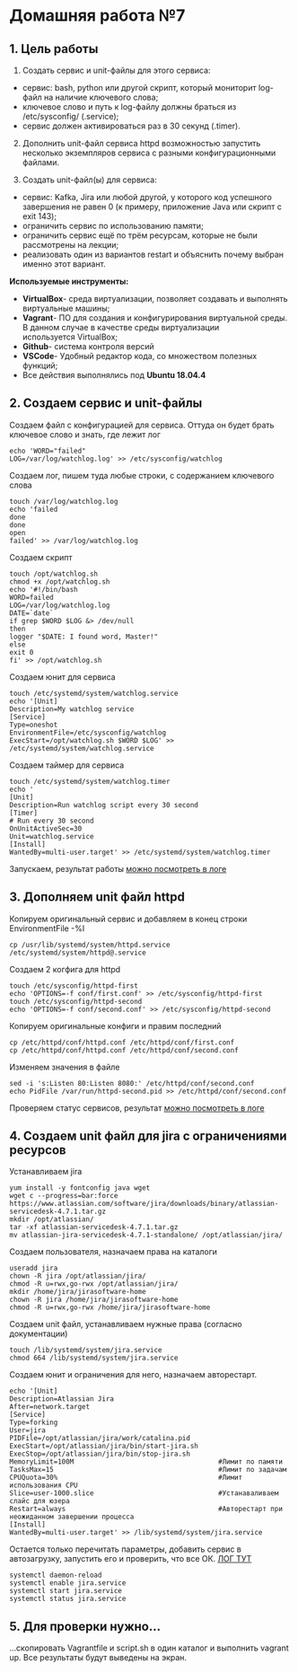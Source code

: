 # **Домашняя работа №7**

## **1. Цель работы**

1. Создать сервис и unit-файлы для этого сервиса:
- сервис: bash, python или другой скрипт, который мониторит log-файл на наличие ключевого слова;
- ключевое слово и путь к log-файлу должны браться из /etc/sysconfig/ (.service);
- сервис должен активироваться раз в 30 секунд (.timer).

2. Дополнить unit-файл сервиса httpd возможностью запустить несколько экземпляров сервиса с разными конфигурационными файлами.

3. Создать unit-файл(ы) для сервиса:
- сервис: Kafka, Jira или любой другой, у которого код успешного завершения не равен 0 (к примеру, приложение Java или скрипт с exit 143);
- ограничить сервис по использованию памяти;
- ограничить сервис ещё по трём ресурсам, которые не были рассмотрены на лекции;
- реализовать один из вариантов restart и объяснить почему выбран именно этот вариант.

**Используемые инструменты:**

- **VirtualBox**- среда виртуализации, позволяет создавать и выполнять виртуальные машины;
- **Vagrant**- ПО для создания и конфигурирования виртуальной среды. В данном случае в качестве среды виртуализации используется VirtualBox;
- **Github**- система контроля версий
- **VSCode**- Удобный редактор кода, со множеством полезных функций;
- Все действия выполнялись под **Ubuntu 18.04.4**

## **2. Создаем сервис и unit-файлы**

Создаем файл с конфигурацией для сервиса. Оттуда он будет брать ключевое слово и знать, где лежит лог

```touch /etc/sysconfig/watchlog
echo 'WORD="failed"
LOG=/var/log/watchlog.log' >> /etc/sysconfig/watchlog
```
Создаем лог, пишем туда любые строки, с содержанием ключевого слова
```
touch /var/log/watchlog.log
echo 'failed
done
done
open
failed' >> /var/log/watchlog.log
```
Создаем скрипт
```
touch /opt/watchlog.sh 
chmod +x /opt/watchlog.sh 
echo '#!/bin/bash
WORD=failed
LOG=/var/log/watchlog.log
DATE=`date`
if grep $WORD $LOG &> /dev/null
then
logger "$DATE: I found word, Master!"
else
exit 0
fi' >> /opt/watchlog.sh 
```
Создаем юнит для сервиса
```
touch /etc/systemd/system/watchlog.service
echo '[Unit]
Description=My watchlog service
[Service]
Type=oneshot
EnvironmentFile=/etc/sysconfig/watchlog
ExecStart=/opt/watchlog.sh $WORD $LOG' >> /etc/systemd/system/watchlog.service
```
Создаем таймер для сервиса
```
touch /etc/systemd/system/watchlog.timer
echo '
[Unit]
Description=Run watchlog script every 30 second
[Timer]
# Run every 30 second
OnUnitActiveSec=30
Unit=watchlog.service
[Install]
WantedBy=multi-user.target' >> /etc/systemd/system/watchlog.timer
```
Запускаем, результат работы [можно посмотреть в логе](https://github.com/kastyle/otus/blob/master/HW7/logs/watchlog.log)

## **3. Дополняем unit файл httpd**

Копируем оригинальный сервис и добавляем в конец строки EnvironmentFile -%I
```
cp /usr/lib/systemd/system/httpd.service /etc/systemd/system/httpd@.service
```
Создаем 2 когфига для httpd
```
touch /etc/sysconfig/httpd-first
echo 'OPTIONS=-f conf/first.conf' >> /etc/sysconfig/httpd-first
touch /etc/sysconfig/httpd-second
echo 'OPTIONS=-f conf/second.conf' >> /etc/sysconfig/httpd-second
```
Копируем оригинальные конфиги и правим последний
```
cp /etc/httpd/conf/httpd.conf /etc/httpd/conf/first.conf
cp /etc/httpd/conf/httpd.conf /etc/httpd/conf/second.conf
```
Изменяем значения в файле
```
sed -i 's:Listen 80:Listen 8080:' /etc/httpd/conf/second.conf
echo PidFile /var/run/httpd-second.pid >> /etc/httpd/conf/second.conf
```
Проверяем статус сервисов, результат [можно посмотреть в логе](https://github.com/kastyle/otus/blob/master/HW7/logs/httpd.log)

## **4. Создаем unit файл для jira с ограничениями ресурсов**

Устанавливаем jira
```
yum install -y fontconfig java wget
wget с --progress=bar:force https://www.atlassian.com/software/jira/downloads/binary/atlassian-servicedesk-4.7.1.tar.gz
mkdir /opt/atlassian/
tar -xf atlassian-servicedesk-4.7.1.tar.gz
mv atlassian-jira-servicedesk-4.7.1-standalone/ /opt/atlassian/jira/
```
Создаем пользователя, назначаем права на каталоги
```
useradd jira
chown -R jira /opt/atlassian/jira/
chmod -R u=rwx,go-rwx /opt/atlassian/jira/
mkdir /home/jira/jirasoftware-home
chown -R jira /home/jira/jirasoftware-home
chmod -R u=rwx,go-rwx /home/jira/jirasoftware-home
```
Создаем unit файл, устанавливаем нужные права (согласно документации)

```
touch /lib/systemd/system/jira.service
chmod 664 /lib/systemd/system/jira.service
```
Создаем юнит и ограничения для него, назначаем авторестарт.
```
echo '[Unit] 
Description=Atlassian Jira
After=network.target
[Service] 
Type=forking
User=jira
PIDFile=/opt/atlassian/jira/work/catalina.pid
ExecStart=/opt/atlassian/jira/bin/start-jira.sh
ExecStop=/opt/atlassian/jira/bin/stop-jira.sh
MemoryLimit=100M                                    #Лимит по памяти
TasksMax=15                                         #Лимит по задачам
CPUQuota=30%                                        #Лимит использования CPU
Slice=user-1000.slice                               #Устанаваливаем слайс для юзера
Restart=always                                      #Авторестарт при неожиданном завершении процесса
[Install] 
WantedBy=multi-user.target' >> /lib/systemd/system/jira.service
```
Остается только перечитать параметры, добавить сервис в автозагрузку, запустить его и проверить, что все ОК. 
[ЛОГ ТУТ](https://github.com/kastyle/otus/blob/master/HW7/logs/jira.log)
```
systemctl daemon-reload
systemctl enable jira.service
systemctl start jira.service
systemctl status jira.service
```
## **5. Для проверки нужно...**
...скопировать Vagrantfile и script.sh в один каталог и выполнить vagrant up.
Все результаты будут выведены на экран.
